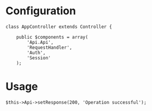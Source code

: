 Configuration
=============

	class AppController extends Controller {

		public $components = array(
			'Api.Api',
			'RequestHandler',
			'Auth',
			'Session'
		);

Usage
=====

	$this->Api->setResponse(200, 'Operation successful');